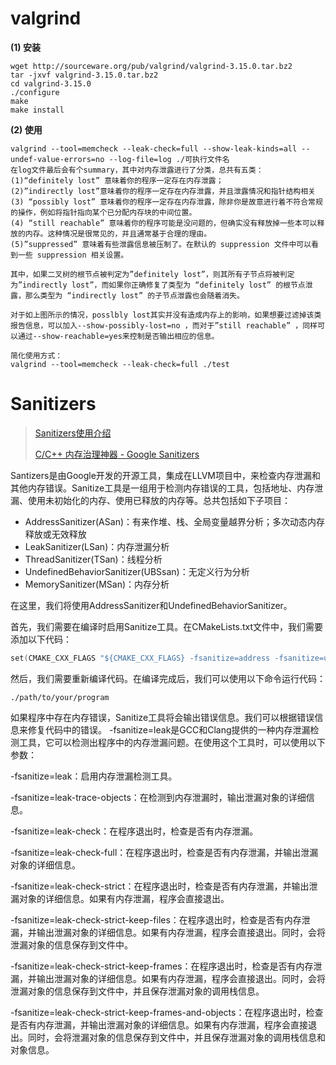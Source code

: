 # valgrind

**(1) 安装**

```Shell
wget http://sourceware.org/pub/valgrind/valgrind-3.15.0.tar.bz2
tar -jxvf valgrind-3.15.0.tar.bz2
cd valgrind-3.15.0
./configure
make
make install
```

**(2) 使用**

```Shell
valgrind --tool=memcheck --leak-check=full --show-leak-kinds=all --undef-value-errors=no --log-file=log ./可执行文件名
在log文件最后会有个summary，其中对内存泄露进行了分类，总共有五类：
(1)“definitely lost” 意味着你的程序一定存在内存泄露；
(2)”indirectly lost”意味着你的程序一定存在内存泄露，并且泄露情况和指针结构相关
(3) “possibly lost” 意味着你的程序一定存在内存泄露，除非你是故意进行着不符合常规的操作，例如将指针指向某个已分配内存块的中间位置。
(4) “still reachable” 意味着你的程序可能是没问题的，但确实没有释放掉一些本可以释放的内存。这种情况是很常见的，并且通常基于合理的理由。
(5)”suppressed” 意味着有些泄露信息被压制了。在默认的 suppression 文件中可以看到一些 suppression 相关设置。
 
其中，如果二叉树的根节点被判定为”definitely lost”，则其所有子节点将被判定为”indirectly lost”，而如果你正确修复了类型为 “definitely lost” 的根节点泄露，那么类型为 “indirectly lost” 的子节点泄露也会随着消失。
 
对于如上图所示的情况，posslbly lost其实并没有造成内存上的影响，如果想要过滤掉该类报告信息，可以加入--show-possibly-lost=no ，而对于”still reachable” ，同样可以通过--show-reachable=yes来控制是否输出相应的信息。

简化使用方式：
valgrind --tool=memcheck --leak-check=full ./test
```

# Sanitizers

> [Sanitizers使用介绍](https://www.cnblogs.com/thammer/p/17117286.html)
>
> [C/C++ 内存治理神器 - Google Sanitizers](https://blog.csdn.net/weiwei9363/article/details/125748936)

Santizers是由Google开发的开源工具，集成在LLVM项目中，来检查内存泄漏和其他内存错误。Sanitize工具是一组用于检测内存错误的工具，包括地址、内存泄漏、使用未初始化的内存、使用已释放的内存等。总共包括如下子项目：

- AddressSanitizer(ASan)：有来作堆、栈、全局变量越界分析；多次动态内存释放或无效释放
- LeakSanitizer(LSan)：内存泄漏分析
- ThreadSanitizer(TSan)：线程分析
- UndefinedBehaviorSanitizer(UBSsan)：无定义行为分析
- MemorySanitizer(MSan)：内存分析

在这里，我们将使用AddressSanitizer和UndefinedBehaviorSanitizer。

首先，我们需要在编译时启用Sanitize工具。在CMakeLists.txt文件中，我们需要添加以下代码：

```c
set(CMAKE_CXX_FLAGS "${CMAKE_CXX_FLAGS} -fsanitize=address -fsanitize=undefined")
```

然后，我们需要重新编译代码。在编译完成后，我们可以使用以下命令运行代码：

```shell
./path/to/your/program
```

如果程序中存在内存错误，Sanitize工具将会输出错误信息。我们可以根据错误信息来修复代码中的错误。
-fsanitize=leak是GCC和Clang提供的一种内存泄漏检测工具，它可以检测出程序中的内存泄漏问题。在使用这个工具时，可以使用以下参数：

-fsanitize=leak：启用内存泄漏检测工具。

-fsanitize=leak-trace-objects：在检测到内存泄漏时，输出泄漏对象的详细信息。

-fsanitize=leak-check：在程序退出时，检查是否有内存泄漏。

-fsanitize=leak-check-full：在程序退出时，检查是否有内存泄漏，并输出泄漏对象的详细信息。

-fsanitize=leak-check-strict：在程序退出时，检查是否有内存泄漏，并输出泄漏对象的详细信息。如果有内存泄漏，程序会直接退出。

-fsanitize=leak-check-strict-keep-files：在程序退出时，检查是否有内存泄漏，并输出泄漏对象的详细信息。如果有内存泄漏，程序会直接退出。同时，会将泄漏对象的信息保存到文件中。

-fsanitize=leak-check-strict-keep-frames：在程序退出时，检查是否有内存泄漏，并输出泄漏对象的详细信息。如果有内存泄漏，程序会直接退出。同时，会将泄漏对象的信息保存到文件中，并且保存泄漏对象的调用栈信息。

-fsanitize=leak-check-strict-keep-frames-and-objects：在程序退出时，检查是否有内存泄漏，并输出泄漏对象的详细信息。如果有内存泄漏，程序会直接退出。同时，会将泄漏对象的信息保存到文件中，并且保存泄漏对象的调用栈信息和对象信息。